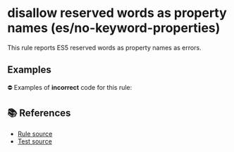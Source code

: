 # disallow reserved words as property names (es/no-keyword-properties)

This rule reports ES5 reserved words as property names as errors.

## Examples

⛔ Examples of **incorrect** code for this rule:

<eslint-playground type="bad" code="/*eslint es/no-keyword-properties: error */
var a = { if: 1, class: 2 }
a.if = 2
a.class = 3
" />

## 📚 References

- [Rule source](https://github.com/mysticatea/eslint-plugin-es/blob/v1.3.0/lib/rules/no-keyword-properties.js)
- [Test source](https://github.com/mysticatea/eslint-plugin-es/blob/v1.3.0/tests/lib/rules/no-keyword-properties.js)
